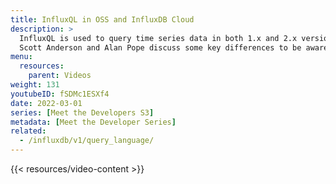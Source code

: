```yaml
---
title: InfluxQL in OSS and InfluxDB Cloud 
description: >
  InfluxQL is used to query time series data in both 1.x and 2.x versions of InfluxDB. 
  Scott Anderson and Alan Pope discuss some key differences to be aware of when using InfluxQL with 2.x.
menu:
  resources:
    parent: Videos
weight: 131
youtubeID: fSDMc1ESXf4
date: 2022-03-01
series: [Meet the Developers S3]
metadata: [Meet the Developer Series]
related: 
  - /influxdb/v1/query_language/
---
```


{{< resources/video-content >}}